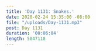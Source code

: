 ```yaml
---
title: 'Day 1131: Snakes.'
date: 2020-02-24 15:35:00 -08:00
file: "/uploads/Day-1131.mp3"
post: Day 1131
duration: '00:06:04'
length: 5047118
---
```


